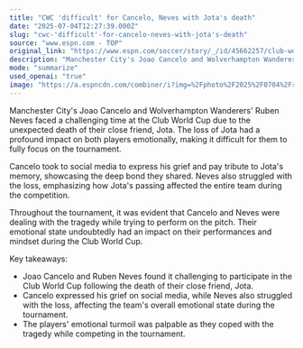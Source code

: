 ```yaml
---
title: "CWC 'difficult' for Cancelo, Neves with Jota's death"
date: "2025-07-04T12:27:39.000Z"
slug: "cwc-'difficult'-for-cancelo-neves-with-jota's-death"
source: "www.espn.com - TOP"
original_link: "https://www.espn.com/soccer/story/_/id/45662257/club-world-cup-difficult-cancelo-neves-jota-death"
description: "Manchester City's Joao Cancelo and Wolverhampton Wanderers' Ruben Neves were emotionally impacted by the unexpected death of their close friend, Jota, during the Club World Cup. Cancelo shared his grief on social media and Neves also struggled with the loss, affecting the team's emotional state. The players' performances were influenced by their emotional turmoil as they tried to cope with the tragedy while competing in the tournament."
mode: "summarize"
used_openai: "true"
image: "https://a.espncdn.com/combiner/i?img=%2Fphoto%2F2025%2F0704%2Fr1514627_1024x576_16%2D9.jpg"
---
```


Manchester City's Joao Cancelo and Wolverhampton Wanderers' Ruben Neves faced a challenging time at the Club World Cup due to the unexpected death of their close friend, Jota. The loss of Jota had a profound impact on both players emotionally, making it difficult for them to fully focus on the tournament.

Cancelo took to social media to express his grief and pay tribute to Jota's memory, showcasing the deep bond they shared. Neves also struggled with the loss, emphasizing how Jota's passing affected the entire team during the competition.

Throughout the tournament, it was evident that Cancelo and Neves were dealing with the tragedy while trying to perform on the pitch. Their emotional state undoubtedly had an impact on their performances and mindset during the Club World Cup.

Key takeaways:
- Joao Cancelo and Ruben Neves found it challenging to participate in the Club World Cup following the death of their close friend, Jota.
- Cancelo expressed his grief on social media, while Neves also struggled with the loss, affecting the team's overall emotional state during the tournament.
- The players' emotional turmoil was palpable as they coped with the tragedy while competing in the tournament.